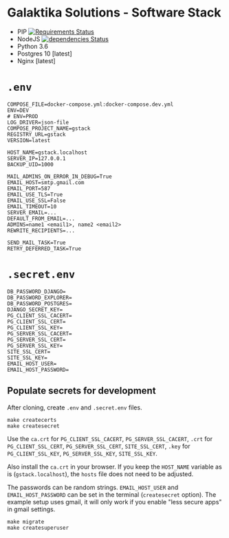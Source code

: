 # Galaktika Solutions - Software Stack

- PIP [![Requirements Status](https://requires.io/github/galaktika-solutions/gStack/requirements.svg?branch=master)](https://requires.io/github/galaktika-solutions/gStack/requirements/?branch=master)
- NodeJS [![dependencies Status](https://david-dm.org/galaktika-solutions/gStack/status.svg?path=js_client)](https://david-dm.org/galaktika-solutions/gStack?path=js_client)
- Python 3.6
- Postgres 10 [latest]
- Nginx [latest]

# `.env`

```env
COMPOSE_FILE=docker-compose.yml:docker-compose.dev.yml
ENV=DEV
# ENV=PROD
LOG_DRIVER=json-file
COMPOSE_PROJECT_NAME=gstack
REGISTRY_URL=gstack
VERSION=latest

HOST_NAME=gstack.localhost
SERVER_IP=127.0.0.1
BACKUP_UID=1000

MAIL_ADMINS_ON_ERROR_IN_DEBUG=True
EMAIL_HOST=smtp.gmail.com
EMAIL_PORT=587
EMAIL_USE_TLS=True
EMAIL_USE_SSL=False
EMAIL_TIMEOUT=10
SERVER_EMAIL=...
DEFAULT_FROM_EMAIL=...
ADMINS=name1 <email1>, name2 <email2>
REWRITE_RECIPIENTS=...

SEND_MAIL_TASK=True
RETRY_DEFERRED_TASK=True
```

# `.secret.env`

```env
DB_PASSWORD_DJANGO=
DB_PASSWORD_EXPLORER=
DB_PASSWORD_POSTGRES=
DJANGO_SECRET_KEY=
PG_CLIENT_SSL_CACERT=
PG_CLIENT_SSL_CERT=
PG_CLIENT_SSL_KEY=
PG_SERVER_SSL_CACERT=
PG_SERVER_SSL_CERT=
PG_SERVER_SSL_KEY=
SITE_SSL_CERT=
SITE_SSL_KEY=
EMAIL_HOST_USER=
EMAIL_HOST_PASSWORD=
```

## Populate secrets for development

After cloning, create `.env` and `.secret.env` files.

```
make createcerts
make createsecret
```

Use the `ca.crt` for `PG_CLIENT_SSL_CACERT`, `PG_SERVER_SSL_CACERT`,
`.crt` for `PG_CLIENT_SSL_CERT`, `PG_SERVER_SSL_CERT`, `SITE_SSL_CERT`,
`.key` for `PG_CLIENT_SSL_KEY`, `PG_SERVER_SSL_KEY`, `SITE_SSL_KEY`.

Also install the `ca.crt` in your browser. If you keep the `HOST_NAME`
variable as is (`gstack.localhost`), the `hosts` file does not need to be
adjusted.

The passwords can be random strings. `EMAIL_HOST_USER` and
`EMAIL_HOST_PASSWORD` can be set in the terminal (`createsecret` option).
The example setup uses gmail, it will only work if you enable
"less secure apps" in gmail settings.

```
make migrate
make createsuperuser
```
